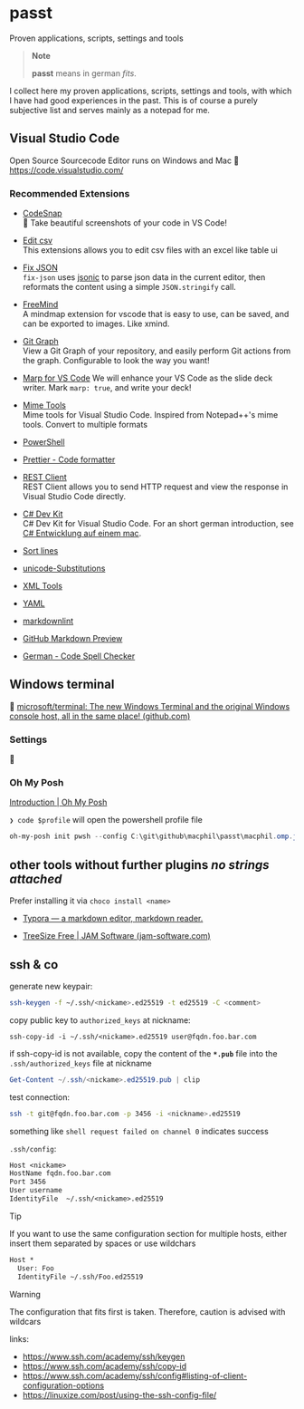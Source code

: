 # passt

Proven applications, scripts, settings and tools

> **Note**
>
> **passt** means in german _fits_.

I collect here my proven applications, scripts, settings and tools, with which I have had good experiences in the past.
This is of course a purely subjective list and serves mainly as a notepad for me.

## Visual Studio Code

Open Source Sourcecode Editor runs on Windows and Mac
:link: https://code.visualstudio.com/

### Recommended Extensions

- [CodeSnap](https://marketplace.visualstudio.com/items?itemName=adpyke.codesnap)\
  📸 Take beautiful screenshots of your code in VS Code!

- [Edit csv](https://marketplace.visualstudio.com/items?itemName=janisdd.vscode-edit-csv)\
  This extensions allows you to edit csv files with an excel like table ui

- [Fix JSON](https://marketplace.visualstudio.com/items?itemName=oliversturm.fix-json)\
  `fix-json` uses [jsonic](https://github.com/rjrodger/jsonic) to parse json data in the current editor, then reformats the content using a simple `JSON.stringify` call.

- [FreeMind](https://marketplace.visualstudio.com/items?itemName=DaChuiOpenSource.FreeMind)\
  A mindmap extension for vscode that is easy to use, can be saved, and can be exported to images. Like xmind.

- [Git Graph](https://marketplace.visualstudio.com/items?itemName=mhutchie.git-graph)\
  View a Git Graph of your repository, and easily perform Git actions from the graph. Configurable to look the way you want!

- [Marp for VS Code](https://marketplace.visualstudio.com/items?itemName=marp-team.marp-vscode)
  We will enhance your VS Code as the slide deck writer. Mark `marp: true`, and write your deck!

- [Mime Tools](https://marketplace.visualstudio.com/items?itemName=ajogyashree.mimeconvertor)\
  Mime tools for Visual Studio Code. Inspired from Notepad++'s mime tools. Convert to multiple formats

- [PowerShell](https://marketplace.visualstudio.com/items?itemName=ms-vscode.PowerShell)

- [Prettier - Code formatter](https://marketplace.visualstudio.com/items?itemName=esbenp.prettier-vscode)

- [REST Client](https://marketplace.visualstudio.com/items?itemName=humao.rest-client)\
  REST Client allows you to send HTTP request and view the response in Visual Studio Code directly.

- [C# Dev Kit](https://marketplace.visualstudio.com/items?itemName=ms-dotnettools.csdevkit)\
  C# Dev Kit for Visual Studio Code. For an short german introduction, see [C# Entwicklung auf einem mac](wiki.C-sharp-development-on-mac.DE.md).

- [Sort lines](https://marketplace.visualstudio.com/items?itemName=Tyriar.sort-lines)

- [unicode-Substitutions](https://marketplace.visualstudio.com/items?itemName=GlenBuktenica.unicode-substitutions)

- [XML Tools](https://marketplace.visualstudio.com/items?itemName=DotJoshJohnson.xml)

- [YAML](https://marketplace.visualstudio.com/items?itemName=redhat.vscode-yaml)

- [markdownlint](https://marketplace.visualstudio.com/items?itemName=DavidAnson.vscode-markdownlint)

- [GitHub Markdown Preview](https://marketplace.visualstudio.com/items?itemName=bierner.github-markdown-preview)

- [German - Code Spell Checker](https://marketplace.visualstudio.com/items?itemName=streetsidesoftware.code-spell-checker-german)

## Windows terminal

:link: [microsoft/terminal: The new Windows Terminal and the original Windows console host, all in the same place! (github.com)](https://github.com/microsoft/terminal)

### Settings

:construction:

### Oh My Posh

[Introduction | Oh My Posh](https://ohmyposh.dev/docs/)

`❯ code $profile` will open the powershell profile file

```powershell
oh-my-posh init pwsh --config C:\git\github\macphil\passt\macphil.omp.json | Invoke-Expression
```

## other tools without further plugins _no strings attached_

Prefer installing it via `choco install <name>`

- [Typora — a markdown editor, markdown reader.](https://typora.io/)

- [TreeSize Free | JAM Software (jam-software.com)](https://www.jam-software.com/treesize_free)

## ssh & co
generate new keypair:
```bash
ssh-keygen -f ~/.ssh/<nickame>.ed25519 -t ed25519 -C <comment>
```
copy public key to `authorized_keys` at nickname:
```
ssh-copy-id -i ~/.ssh/<nickame>.ed25519 user@fqdn.foo.bar.com
```

if ssh-copy-id is not available, copy the content of the **`*.pub`** file into the `.ssh/authorized_keys` file at nickname
```powershell
Get-Content ~/.ssh/<nickame>.ed25519.pub | clip
```

test connection:
```bash
ssh -t git@fqdn.foo.bar.com -p 3456 -i <nickname>.ed25519
```
 something like `shell request failed on channel 0` indicates success

`.ssh/config`:
```txt
Host <nickame>
HostName fqdn.foo.bar.com
Port 3456
User username
IdentityFile  ~/.ssh/<nickame>.ed25519
```
> [!TIP]
> If you want to use the same configuration section for multiple hosts, either insert them separated by spaces or use wildchars
> ```txt
> Host *
>   User: Foo
>   IdentityFile ~/.ssh/Foo.ed25519
> ```

> [!WARNING]
> The configuration that fits first is taken. Therefore, caution is advised with wildcars

links: 
- <https://www.ssh.com/academy/ssh/keygen>
- <https://www.ssh.com/academy/ssh/copy-id>
- <https://www.ssh.com/academy/ssh/config#listing-of-client-configuration-options>
- <https://linuxize.com/post/using-the-ssh-config-file/>

